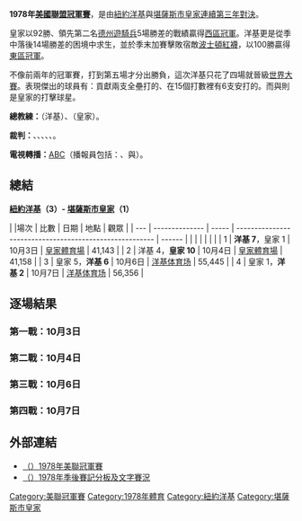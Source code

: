 **1978年[美國聯盟冠軍賽](https://zh.wikipedia.org/wiki/美國聯盟冠軍賽 "wikilink")**，是由[紐約洋基](../Page/紐約洋基.md "wikilink")與[堪薩斯市皇家連續第三年對決](https://zh.wikipedia.org/wiki/堪薩斯市皇家 "wikilink")。

皇家以92勝、領先第二名[德州遊騎兵](https://zh.wikipedia.org/wiki/德州遊騎兵 "wikilink")5場勝差的戰績贏得[西區冠軍](../Page/美國聯盟西區.md "wikilink")。洋基更是從季中落後14場勝差的困境中求生，並於季末加賽擊敗宿敵[波士頓紅襪](../Page/波士頓紅襪.md "wikilink")，以100勝贏得[東區冠軍](../Page/美國聯盟東區.md "wikilink")。

不像前兩年的冠軍賽，打到第五場才分出勝負，這次洋基只花了四場就晉級[世界大賽](../Page/1978年世界大賽.md "wikilink")。表現傑出的球員有：貢獻兩支全壘打的、在15個打數裡有6支安打的。而與則是皇家的打擊球星。

**總教練：**（洋基）、（皇家）。

**裁判：**、、、、、。

**電視轉播：**[ABC](../Page/ABC.md "wikilink")（播報員包括：、與）。

## 總結

**[紐約洋基](../Page/紐約洋基.md "wikilink")（3）- [堪薩斯市皇家](https://zh.wikipedia.org/wiki/堪薩斯市皇家 "wikilink")（1）**

| |場次 | 比數             | 日期    | 地點                                                      | 觀眾     |
| --- | -------------- | ----- | ------------------------------------------------------- | ------ |
|     |                |       |                                                         |        |
| 1   | **洋基 7**，皇家 1  | 10月3日 | [皇家體育場](../Page/考夫曼體育場.md "wikilink")                   | 41,143 |
| 2   | 洋基 4，**皇家 10** | 10月4日 | [皇家體育場](../Page/考夫曼體育場.md "wikilink")                   | 41,158 |
| 3   | 皇家 5，**洋基 6**  | 10月6日 | [洋基体育场](https://zh.wikipedia.org/wiki/洋基体育场 "wikilink") | 55,445 |
| 4   | 皇家 1，**洋基 2**  | 10月7日 | [洋基体育场](https://zh.wikipedia.org/wiki/洋基体育场 "wikilink") | 56,356 |

## 逐場結果

### 第一戰：10月3日

### 第二戰：10月4日

### 第三戰：10月6日

### 第四戰：10月7日

## 外部連結

  - [（）1978年美聯冠軍賽](http://www.baseball-reference.com/postseason/1978_ALCS.shtml)
  - [（）1978年季後賽記分板及文字賽況](http://retrosheet.org/boxesetc/1978/YPS_1978.htm)

[Category:美聯冠軍賽](https://zh.wikipedia.org/wiki/Category:美聯冠軍賽 "wikilink") [Category:1978年體育](https://zh.wikipedia.org/wiki/Category:1978年體育 "wikilink") [Category:紐約洋基](https://zh.wikipedia.org/wiki/Category:紐約洋基 "wikilink") [Category:堪薩斯市皇家](https://zh.wikipedia.org/wiki/Category:堪薩斯市皇家 "wikilink")